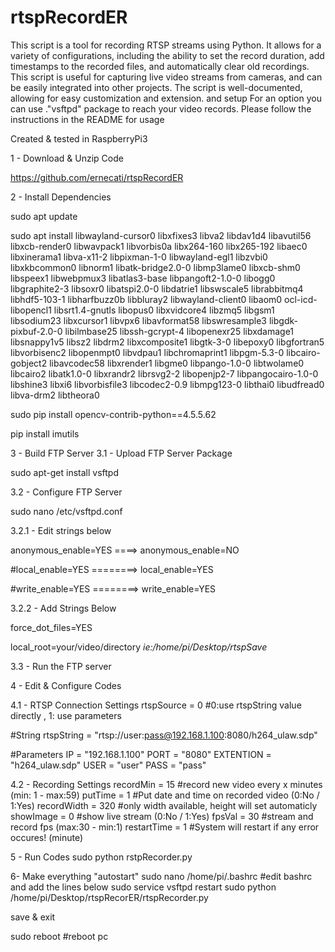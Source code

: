# rtspRecordER

This script is a tool for recording RTSP streams using Python. It allows for a variety of configurations, including the ability to set the record duration, add timestamps to the recorded files, and automatically clear old recordings. This script is useful for capturing live video streams from cameras, and can be easily integrated into other projects. The script is well-documented, allowing for easy customization and extension. and setup
For an option you can use ."vsftpd" package to reach your video records. Please follow the instructions in the README for usage 

Created & tested in RaspberryPi3


1 - Download & Unzip Code

https://github.com/ernecati/rtspRecordER

2 - Install Dependencies

sudo apt update 

sudo apt install libwayland-cursor0 libxfixes3 libva2 libdav1d4 libavutil56 libxcb-render0 libwavpack1 libvorbis0a libx264-160 libx265-192 libaec0 libxinerama1 libva-x11-2 libpixman-1-0 libwayland-egl1 libzvbi0 libxkbcommon0 libnorm1 libatk-bridge2.0-0 libmp3lame0 libxcb-shm0 libspeex1 libwebpmux3 libatlas3-base libpangoft2-1.0-0 libogg0 libgraphite2-3 libsoxr0 libatspi2.0-0 libdatrie1 libswscale5 librabbitmq4 libhdf5-103-1 libharfbuzz0b libbluray2 libwayland-client0 libaom0 ocl-icd-libopencl1 libsrt1.4-gnutls libopus0 libxvidcore4 libzmq5 libgsm1 libsodium23 libxcursor1 libvpx6 libavformat58 libswresample3 libgdk-pixbuf-2.0-0 libilmbase25 libssh-gcrypt-4 libopenexr25 libxdamage1 libsnappy1v5 libsz2 libdrm2 libxcomposite1 libgtk-3-0 libepoxy0 libgfortran5 libvorbisenc2 libopenmpt0 libvdpau1 libchromaprint1 libpgm-5.3-0 libcairo-gobject2 libavcodec58 libxrender1 libgme0 libpango-1.0-0 libtwolame0 libcairo2 libatk1.0-0 libxrandr2 librsvg2-2 libopenjp2-7 libpangocairo-1.0-0 libshine3 libxi6 libvorbisfile3 libcodec2-0.9 libmpg123-0 libthai0 libudfread0 libva-drm2 libtheora0

sudo pip install opencv-contrib-python==4.5.5.62

pip install imutils

3 - Build FTP Server
3.1 - Upload FTP Server Package

sudo apt-get install vsftpd

3.2 - Configure FTP Server

sudo nano /etc/vsftpd.conf

3.2.1 - Edit strings below

anonymous_enable=YES ====> anonymous_enable=NO

#local_enable=YES ========> local_enable=YES

#write_enable=YES ========> write_enable=YES

3.2.2 - Add Strings Below

force_dot_files=YES

local_root=your/video/directory *ie:/home/pi/Desktop/rtspSave*

3.3 - Run the FTP server 

4 - Edit & Configure Codes

4.1 - RTSP Connection Settings
rtspSource = 0 #0:use rtspString value directly , 1: use parameters 

#String
rtspString = "rtsp://user:pass@192.168.1.100:8080/h264_ulaw.sdp"

#Parameters
IP = "192.168.1.100"
PORT = "8080"
EXTENTION = "h264_ulaw.sdp"
USER = "user"
PASS = "pass"

4.2 - Recording Settings
recordMin = 15 #record new video every x minutes (min: 1 - max:59)
putTime = 1 #Put date and time on recorded video (0:No / 1:Yes)
recordWidth = 320 #only width available, height will set automaticly
showImage = 0 #show live stream (0:No / 1:Yes)
fpsVal = 30 #stream and record fps (max:30 - min:1)
restartTime = 1 #System will restart if any error occures! (minute)

5 - Run Codes
sudo python rstpRecorder.py

6- Make everything "autostart"
sudo nano /home/pi/.bashrc #edit bashrc and add the lines below
sudo service vsftpd restart
sudo python /home/pi/Desktop/rtspRecorER/rtspRecorder.py

save & exit

sudo reboot #reboot pc
